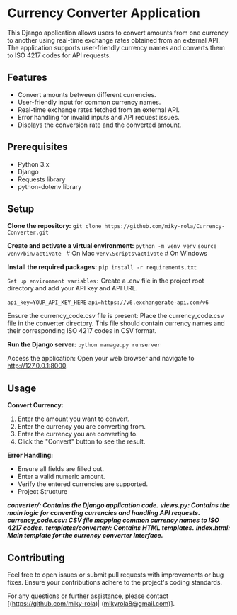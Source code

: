 # Currency Converter Application
This Django application allows users to convert amounts from one currency to another using real-time exchange rates obtained from an external API. The application supports user-friendly currency names and converts them to ISO 4217 codes for API requests.

## Features
- Convert amounts between different currencies.
- User-friendly input for common currency names.
- Real-time exchange rates fetched from an external API.
- Error handling for invalid inputs and API request issues.
- Displays the conversion rate and the converted amount.

## Prerequisites
- Python 3.x
- Django
- Requests library
- python-dotenv library

## Setup
**Clone the repository:**
`git clone https://github.com/miky-rola/Currency-Converter.git`


**Create and activate a virtual environment:**
`python -m venv venv`
`source venv/bin/activate ` # On Mac 
`venv\Scripts\activate` # On Windows 

**Install the required packages:**
`pip install -r requirements.txt`

`Set up environment variables:`
Create a .env file in the project root directory and add your API key and API URL.

`api_key=YOUR_API_KEY_HERE`
`api=https://v6.exchangerate-api.com/v6`

Ensure the currency_code.csv file is present:
Place the currency_code.csv file in the converter directory. This file should contain currency names and their corresponding ISO 4217 codes in CSV format.

**Run the Django server:**
`python manage.py runserver`

Access the application:
Open your web browser and navigate to http://127.0.0.1:8000.

## Usage
**Convert Currency:**
1. Enter the amount you want to convert.
2. Enter the currency you are converting from.
3. Enter the currency you are converting to.
4. Click the "Convert" button to see the result.

**Error Handling:**
- Ensure all fields are filled out.
- Enter a valid numeric amount.
- Verify the entered currencies are supported.
- Project Structure

***converter/: Contains the Django application code.***
***views.py: Contains the main logic for converting currencies and handling API requests.***
***currency_code.csv: CSV file mapping common currency names to ISO 4217 codes.***
***templates/converter/: Contains HTML templates.***
***index.html: Main template for the currency converter interface.***


## Contributing
Feel free to open issues or submit pull requests with improvements or bug fixes. Ensure your contributions adhere to the project's coding standards.

For any questions or further assistance, please contact [(https://github.com/miky-rola)| (mikyrola8@gmail.com)].